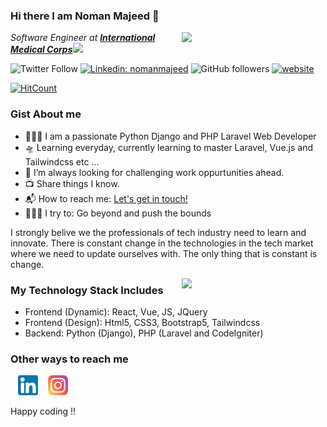 ### Hi there I am Noman Majeed 👋

<img align='right' src="https://media.giphy.com/media/p4NLw3I4U0idi/giphy.gif" width="230">
<p><em>Software Engineer at <a href="#"><strong>International Medical Corps</strong></a><img src="https://media.giphy.com/media/WUlplcMpOCEmTGBtBW/giphy.gif" width="30"> 
</em></p>

![Twitter Follow](https://img.shields.io/twitter/follow/nomanmajeed986?label=Follow)
[![Linkedin: nomanmajeed](https://img.shields.io/badge/-noman-blue?style=flat-square&logo=Linkedin&logoColor=white&link=https://www.linkedin.com/in/nomanmajeed986/)](https://www.linkedin.com/in/nomanmajeed986/)
![GitHub followers](https://img.shields.io/github/followers/nomanmajeed?label=Follow&style=social)
[![website](https://img.shields.io/badge/Website-46a2f1.svg?&style=flat-square&logo=Google-Chrome&logoColor=white&link=https://https://nomanmajeed.github.io/)](https://nomanmajeed.github.io/)

[![HitCount](http://hits.dwyl.com/nomanmajeed/nomanmajeed.svg)](http://hits.dwyl.com/nomanmajeed/nomanmajeed)


### Gist About me

- 👨🏻‍💻 I am a passionate Python Django and PHP Laravel Web Developer
- 🛸 Learning everyday, currently learning to master Laravel, Vue.js and Tailwindcss etc ...
- 🌋 I’m always looking for challenging work oppurtunities ahead.
- 📺 Share things I know.
- 📬 How to reach me: <a href="mailto:nomanmajeed986@gmail.com">Let's get in touch!</a>
- 🧗🏾‍♀️ I try to: Go beyond and push the bounds

I strongly belive we the professionals of tech industry need to learn and innovate. There is constant change in the technologies in the tech market where we need to update ourselves with. The only thing that is constant is change. 

<img align='right' src="https://media.giphy.com/media/26n7b7PjSOZJwVCmY/giphy.gif" width="230">

### My Technology Stack Includes
 - Frontend (Dynamic): React, Vue, JS, JQuery
 - Frontend (Design): Html5, CSS3, Bootstrap5, Tailwindcss
 - Backend: Python (Django), PHP (Laravel and CodeIgniter)
 
### Other ways to reach me
&nbsp;&nbsp; [![LinkedIn](https://raw.githubusercontent.com/nomanmajeed/nomanmajeed/master/linkedin-icon.png)](https://www.linkedin.com/in/nomanmajeed986/) &nbsp;&nbsp; [![Instagram](https://raw.githubusercontent.com/nomanmajeed/nomanmajeed/master/instagram-icon.png)](https://www.instagram.com/numanmalik717/)

Happy coding !!
